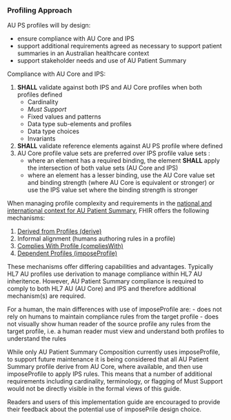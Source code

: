 ### Profiling Approach
AU PS profiles will by design:
* ensure compliance with AU Core and IPS
* support additional requirements agreed as necessary to support patient summaries in an Australian healthcare context
* support stakeholder needs and use of AU Patient Summary

 Compliance with AU Core and IPS:
1. **SHALL** validate against both IPS and AU Core profiles when both profiles defined
   - Cardinality
   - *Must Support*
   - Fixed values and patterns
   - Data type sub-elements and profiles
   - Data type choices
   - Invariants
1. **SHALL** validate reference elements against AU PS profile where defined
1. AU Core profile value sets are preferred over IPS profile value sets :
   - where an element has a required binding, the element **SHALL** apply the intersection of both value sets (AU Core and IPS)
   - where an element has a lesser binding, use the AU Core value set and binding strength (where AU Core is equivalent or stronger) or use the IPS value set where the binding strength is stronger

When managing profile complexity and requirements in the [national and international context for AU Patient Summary](file:///C:/work/git/au-fhir-ps/output/relationship.html#relationship-to-aucdi-and-other-igs), FHIR offers the following mechanisms:
1. [Derived from Profiles (derive)](https://build.fhir.org/structuredefinition-definitions.html#StructureDefinition.baseDefinition)
1. Informal alignment (humans authoring rules in a profile)
1. [Complies With Profile (compliesWith)](https://hl7.org/fhir/extensions/StructureDefinition-structuredefinition-compliesWithProfile.html)
1. [Dependent Profiles (imposeProfile)](https://hl7.org/fhir/extensions/StructureDefinition-structuredefinition-imposeProfile.html)

These mechanisms offer differing capabilities and advantages. Typically HL7 AU profiles use derivation to manage compliance within HL7 AU inheritence. However, AU Patient Summary compliance is required to comply to both HL7 AU (AU Core) and IPS and therefore additional mechanism(s) are required.

<div class="stu-note" markdown="1">
For a human, the main differences with use of imposeProfile are:
- does not rely on humans to maintain compliance rules from the target profile
- does not visually show human reader of the source profile any rules from the target profile, i.e. a human reader must view and understand both profiles to understand the rules

While only AU Patient Summary Composition currently uses imposeProfile, to support future maintenance it is being considered that all AU Patient Summary profile derive from AU Core, where available, and then use imposeProfile to apply IPS rules. This means that a number of additional requirements including cardinality, terminology, or flagging of Must Support would not be directly visible in the formal views of this guide.

Readers and users of this implementation guide are encouraged to provide their feedback about the potential use of imposePrile design choice.

</div><!-- stu-note -->